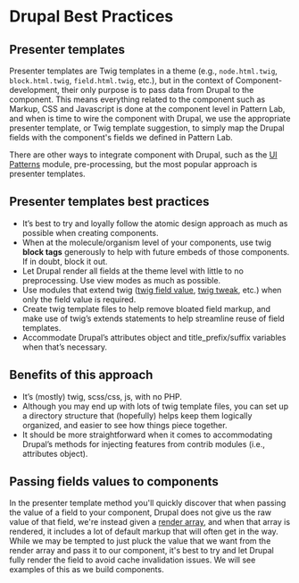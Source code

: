 # Drupal Best Practices

## Presenter templates

Presenter templates are Twig templates in a theme \(e.g., `node.html.twig`, `block.html.twig`, `field.html.twig`, etc.\), but in the context of Component-development, their only purpose is to pass data from Drupal to the component. This means everything related to the component such as Markup, CSS and Javascript is done at the component level in Pattern Lab, and when is time to wire the component with Drupal, we use the appropriate presenter template, or Twig template suggestion, to simply map the Drupal fields with the component's fields we defined in Pattern Lab.

There are other ways to integrate component with Drupal, such as the [UI Patterns](https://www.drupal.org/project/ui_patterns) module, pre-processing, but the most popular approach is presenter templates.

## Presenter templates best practices

* It’s best to try and loyally follow the atomic design approach as much as possible when creating components.
* When at the molecule/organism level of your components, use twig **block tags** generously to help with future embeds of those components.  If in doubt, block it out.
* Let Drupal render all fields at the theme level with little to no preprocessing. Use view modes as much as possible.
* Use modules that extend twig \([twig field value](https://www.drupal.org/project/twig_field_value), [twig tweak](https://www.drupal.org/project/twig_tweak), etc.\) when only the field value is required.
* Create twig template files to help remove bloated field markup, and make use of twig’s extends statements to help streamline reuse of field templates.
* Accommodate Drupal’s attributes object and title\_prefix/suffix variables when that’s necessary.

## Benefits of this approach

* It’s \(mostly\) twig, scss/css, js, with no PHP.
* Although you may end up with lots of twig template files, you can set up a directory structure that \(hopefully\) helps keep them logically organized, and easier to see how things piece together.
* It should be more straightforward when it comes to accommodating Drupal’s methods for injecting features from contrib modules \(i.e., attributes object\).

## Passing fields values to components

In the presenter template method you'll quickly discover that when passing the value of a field to your component, Drupal does not give us the raw value of that field, we're instead given a [render array](https://www.drupal.org/docs/8/api/render-api/render-arrays), and when that array is rendered, it includes a lot of default markup that will often get in the way. While we may be tempted to just pluck the value that we want from the render array and pass it to our component, it's best to try and let Drupal fully render the field to avoid cache invalidation issues. We will see examples of this as we build components.


